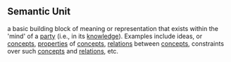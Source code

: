 ## Semantic Unit

a basic building block of meaning or representation that exists within the 'mind' of a <a href="https://essif-lab.github.io/framework/docs/terms/party" hovertext="Party: an Entity that sets its Objectives, maintains its Knowledge, and uses that Knowledge to pursue its Objectives in an autonomous (sovereign) manner. Humans and Organizations are the typical examples.">party</a> (i.e., in its <a href="https://essif-lab.github.io/framework/docs/terms/knowledge" hovertext="Knowledge: The (intangible) sum of what is known by a specific Party, as well as the familiarity, awareness or understanding of someone or something by that Party.">knowledge</a>). Examples include ideas, or <a href="https://essif-lab.github.io/framework/docs/terms/concept" hovertext="Concept: the ideas/thoughts behind a classification of Entities (what makes Entities in that class 'the same').">concepts</a>, <a href="https://tno-terminology-design.github.io/tev2-specifications/docs/terms/property" hovertext="Property (of a Concept): a connection or association between a Concept and a primitive data element, such as a text or a number, that represents some characteristic that instances of the Concept may have.">properties</a> of <a href="https://essif-lab.github.io/framework/docs/terms/concept" hovertext="Concept: the ideas/thoughts behind a classification of Entities (what makes Entities in that class 'the same').">concepts</a>, <a href="https://tno-terminology-design.github.io/tev2-specifications/docs/terms/relation" hovertext="Relation (between Concepts): a (significant) connection or association between two or more Concepts. These connections define the way these Concepts are interrelated, providing insights into how they interact and influence each other.">relations</a> between <a href="https://essif-lab.github.io/framework/docs/terms/concept" hovertext="Concept: the ideas/thoughts behind a classification of Entities (what makes Entities in that class 'the same').">concepts</a>, constraints over such <a href="https://essif-lab.github.io/framework/docs/terms/concept" hovertext="Concept: the ideas/thoughts behind a classification of Entities (what makes Entities in that class 'the same').">concepts</a> and <a href="https://tno-terminology-design.github.io/tev2-specifications/docs/terms/relation" hovertext="Relation (between Concepts): a (significant) connection or association between two or more Concepts. These connections define the way these Concepts are interrelated, providing insights into how they interact and influence each other.">relations</a>, etc.

